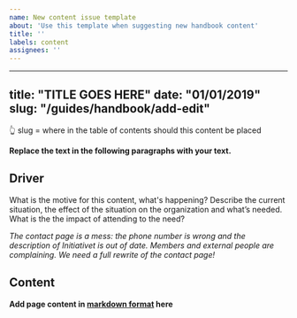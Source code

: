 ```yaml
---
name: New content issue template
about: 'Use this template when suggesting new handbook content'
title: ''
labels: content
assignees: ''
---
```

---
title: "TITLE GOES HERE"
date: "01/01/2019"
slug: "/guides/handbook/add-edit"
---

👆 slug = where in the table of contents should this content be placed

**Replace the text in the following paragraphs with your text.**

## Driver

What is the motive for this content, what's happening? Describe the current situation, the effect of the situation on the organization and what’s needed. What is the the impact of attending to the need?

_The contact page is a mess: the phone number is wrong and the description of Initiativet is out of date. Members and external people are complaining. We need a full rewrite of the contact page!_

## Content

**Add page content in [markdown format](https://guides.github.com/features/mastering-markdown/) here**
